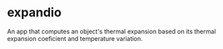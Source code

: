 # expandio
An app that computes an object's thermal expansion based on its thermal expansion coeficient and temperature variation.
